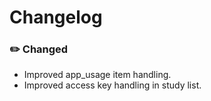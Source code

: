 # Changelog

### ✏️ Changed

- Improved app_usage item handling.
- Improved access key handling in study list.